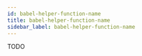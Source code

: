 ```yaml
---
id: babel-helper-function-name
title: babel-helper-function-name
sidebar_label: babel-helper-function-name
---
```


TODO

